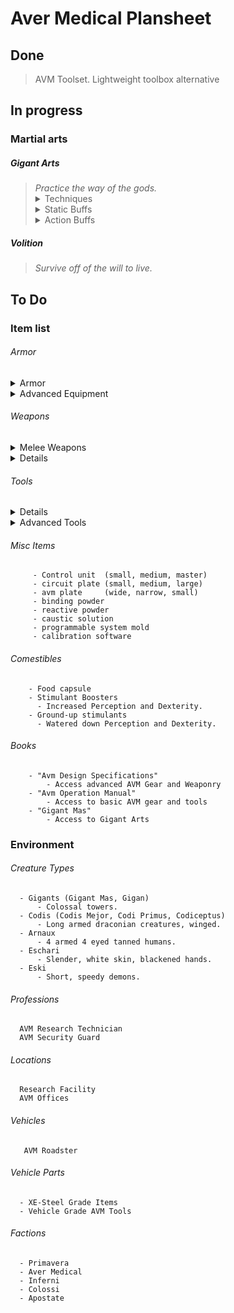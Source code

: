 # Aver Medical Plansheet
## Done
> AVM Toolset. Lightweight toolbox alternative

## In progress

### Martial arts
##### _Gigant Arts_
<blockquote><i>Practice the way of the gods.</i>


  <details>
      <summary>Techniques</summary>

  Trip
  Shove
  Redirect Blows

  Brutalizing Strike
  Counter Strike
  Dodge Kick

  Direct Shot
  Floor Evisceration
  Flurry of Punches

  Warp Strike


  </details>

  <details>
    <summary>Static Buffs</summary>

    `stance` `melee 0`
    Gigantus - The world comes at you from every angle. You stand ready to intercept.

    `stance` `melee 5`
    Kaes - You make yourself scarce as enemies approach, their attacks whiffing wind.

  </details>

  <details>
    <summary>Action Buffs</summary>
        `on hit`
        Ether Vais - Each hit is a hammer, molding the situation to you.

        `on move`
        Gigant Flow - Reality weaves around you, attempting to nest you in its grand scheme. You refuse.

        `on crit`
        Atton - The enemy reels from your precise strikes, soon all will follow.

        `on dodge`
        Garguol - Your body moves with every attack, each strike guiding it into the most opportune position.



    </details>
</blockquote>

##### _Volition_
  > _Survive off of the will to live._




## To Do

### Item list
 ###### Armor

 <details>
   <summary> Armor </summary>
  Fibre Skin Inlay
  `torso` `legs` `arms` `skin-level`
  "*Mobility and dexterity increase.*"

  Chestplate
  `torso` `outer-level`
  "*Increased blunt and cutting defense.*"

  Trauma Resistant Vest
  `torso` `arms` `normal-level`
  Increased blunt defense, minor cut defense.

  `Trauma Resistant Gauntlet`
  Increased blunt defense.

  `Trauma Resistant Greaves`
  Greatly increased defense, penalty to speed

  `Motor Gloves`
  Allows greater dexterity. Minor defense increase.

  </details>

  <details>
    <summary> Advanced Equipment </summary>
    `Energized Nervesuit`
    Greater increase to dexterity and speed. Minor increase to strength.

    `Mech Force Boots`
    Greatly increased defense, penalty to dexterity. Increased speed.

    `Thrust Boosters`
    Increased speed and dexterity. Minor defense increase. Increase to strength.

    `Power Helmet`
    Major defense boost, protection from elements. Required for full power suit.

    `Helmet Control Interface`
    Access to weather, *health values*, and time.
  </details>

 ###### Weapons

   <details>
    <summary> Melee Weapons </summary>

      XE-Steel Sword
      "*Hack, slash and sweep.*"
      `sword`

     Rapid Assault Blade
     "*Quick strikes.*"
     `katana`

     Zvaihanda    
     "*Two handed, eviscerator*".
     `greatsword`

     Veilhaus
     "*one handed, precise, rapid, puncture*"
     `spear`

    Aisohen   
    "*Two handed, rapid, sweep, parry*"
    `staff`  

     Apollon    
    "*one handed, blunt, hammer, rapid*"
    `hammer`  

     Ikokke   
    "*one handed, Blunt, rapid, parry*"
    `baton`

     Kracken   
    "*two handed, sweep, hammer, spin*"
    `mace`  

  </details>

  <details>

    <summary> Ranged weaponry </summary>
    Perforator
    `Bolt Driver` `Drilling`
        "*A bolt driver with increased capacity and faster travel speed.*"

    Photon Blaster
      `plasma gun`
              "*A high powered energy weapon that converts inert material into superheated matter.*"

  </details>

 ###### Tools
  <details>

    <summary> Basic Tools</summary>
  Buzzcutter
  `wood-cutting`, `wood-sawing`, `metal-cutting`, `metal-sawing`
  "*A tool that utilized interchangeable blades to bridge the gap between metal and wood sawing.*"

  Incisor
  `scalpel`, `cutting`, `butchering`
  "*A fine blade made from condensed xe-matter too small to be used for killing, but and excellent surgical tool.*"  

  Excavator
  `digging`, `mining`
  "*A drilling implementation that can be utilized for mining, ore as well as digging holes just as easily.*"

  </details>


<details>
  <summary> Advanced Tools</summary>
    Matter Manipulator
    `everything`
    "*An object fabled to be able to perform any task required of it.*"

    AVM Toolset
    `toolset`
    "*A compact alternative to the standard craftsman's toolbox. The toolset sports a robust array of improved tools and then some. It does suffer weight-wise as a result*"

    Caloric Condenser
    `food capsule`

    Sensory Duller
    `no-pain` `slow`
    "*An attempt to create a combatant capable of fighting on produces the sensory duller. An object of fascination that deadens the users pain receptors. They become more sluggish and less aware as a result.*"


</details>





  ###### Misc Items    
         - Control unit  (small, medium, master)
         - circuit plate (small, medium, large)
         - avm plate     (wide, narrow, small)
         - binding powder
         - reactive powder
         - caustic solution
         - programmable system mold
         - calibration software

  ###### Comestibles
        - Food capsule
        - Stimulant Boosters
          - Increased Perception and Dexterity.
        - Ground-up stimulants
          - Watered down Perception and Dexterity.

  ###### Books
        - "Avm Design Specifications"
            - Access advanced AVM Gear and Weaponry
        - "Avm Operation Manual"
            - Access to basic AVM gear and tools
        - "Gigant Mas"
            - Access to Gigant Arts


### Environment
  ###### Creature Types
      - Gigants (Gigant Mas, Gigan)
          - Colossal towers.
      - Codis (Codis Mejor, Codi Primus, Codiceptus)    
          - Long armed draconian creatures, winged.
      - Arnaux
          - 4 armed 4 eyed tanned humans.
      - Eschari  
          - Slender, white skin, blackened hands.
      - Eski
          - Short, speedy demons.
  ###### Professions
      AVM Research Technician
      AVM Security Guard
  ###### Locations
      Research Facility
      AVM Offices  
  ###### Vehicles
       AVM Roadster
  ###### Vehicle Parts
      - XE-Steel Grade Items
      - Vehicle Grade AVM Tools
  ###### Factions
      - Primavera
      - Aver Medical
      - Inferni
      - Colossi
      - Apostate
